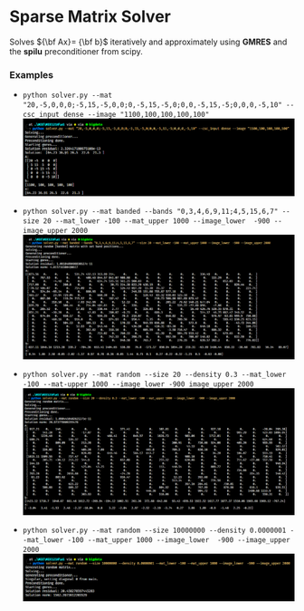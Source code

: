
# Sparse Matrix Solver

Solves ${\bf Ax}= {\bf b}$ iteratively and approximately using **GMRES** and the **spilu** preconditioner from scipy.



### Examples

- `python solver.py --mat "20,-5,0,0,0;-5,15,-5,0,0;0,-5,15,-5,0;0,0,-5,15,-5;0,0,0,-5,10" --csc_input dense --image "1100,100,100,100,100"`
![alt text](docs/dense.png)

- `python solver.py --mat banded --bands "0,3,4,6,9,11;4,5,15,6,7" --size 20 --mat_lower -100 --mat_upper 1000 --image_lower  -900 --image_upper 2000`
![alt text](docs/banded.png)

- `python solver.py --mat random --size 20 --density 0.3 --mat_lower -100 --mat-upper 1000 --image_lower -900 image_upper 2000`
![alt text](docs/random1.png)

- `python solver.py --mat random --size 10000000 --density 0.0000001 --mat_lower -100 --mat_upper 1000 --image_lower  -900 --image_upper 2000 `
![alt text](docs/random2.png)